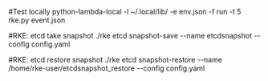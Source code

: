 #Test locally
python-lambda-local -l ~/.local/lib/ -e env.json -f run -t 5 rke.py event.json

#RKE: etcd take snapshot
./rke etcd snapshot-save --name etcdsnapshot --config config.yaml

#RKE: etcd restore snapshot
./rke etcd snapshot-restore --name /home/rke-user/etcdsnapshot_restore --config config.yaml